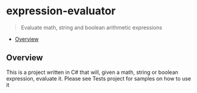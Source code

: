 # expression-evaluator

> Evaluate math, string and boolean arithmetic expressions

* [Overview](#overview)

<a name="overview"></a>
## Overview
This is a project written in C# that will, given a math, string or boolean expression, evaluate it. Please see Tests project for samples on how to use it